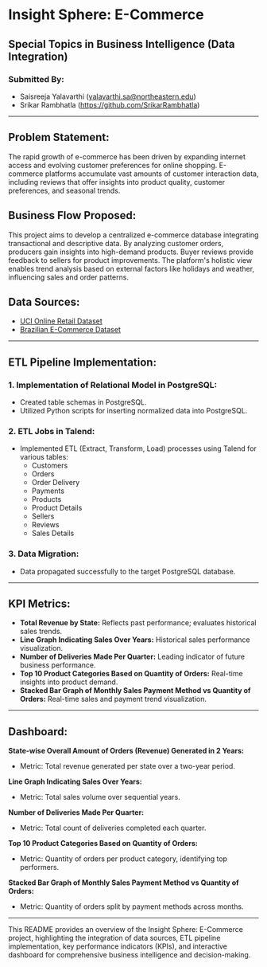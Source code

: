 # Insight Sphere: E-Commerce

## Special Topics in Business Intelligence (Data Integration)

### Submitted By:
- Saisreeja Yalavarthi (yalavarthi.sa@northeastern.edu)
- Srikar Rambhatla (https://github.com/SrikarRambhatla)

---

## Problem Statement:
The rapid growth of e-commerce has been driven by expanding internet access and evolving customer preferences for online shopping. E-commerce platforms accumulate vast amounts of customer interaction data, including reviews that offer insights into product quality, customer preferences, and seasonal trends.

## Business Flow Proposed:
This project aims to develop a centralized e-commerce database integrating transactional and descriptive data. By analyzing customer orders, producers gain insights into high-demand products. Buyer reviews provide feedback to sellers for product improvements. The platform's holistic view enables trend analysis based on external factors like holidays and weather, influencing sales and order patterns.

## Data Sources:
- [UCI Online Retail Dataset](https://archive.ics.uci.edu/dataset/352/online+retail)
- [Brazilian E-Commerce Dataset](https://www.kaggle.com/datasets/olistbr/brazilian-ecommerce/data?select=olist_geolocation_dataset.csv)

---

## ETL Pipeline Implementation:

### 1. Implementation of Relational Model in PostgreSQL:
- Created table schemas in PostgreSQL.
- Utilized Python scripts for inserting normalized data into PostgreSQL.

### 2. ETL Jobs in Talend:
- Implemented ETL (Extract, Transform, Load) processes using Talend for various tables:
  - Customers
  - Orders
  - Order Delivery
  - Payments
  - Products
  - Product Details
  - Sellers
  - Reviews
  - Sales Details

### 3. Data Migration:
- Data propagated successfully to the target PostgreSQL database.

---

## KPI Metrics:
- **Total Revenue by State:** Reflects past performance; evaluates historical sales trends.
- **Line Graph Indicating Sales Over Years:** Historical sales performance visualization.
- **Number of Deliveries Made Per Quarter:** Leading indicator of future business performance.
- **Top 10 Product Categories Based on Quantity of Orders:** Real-time insights into product demand.
- **Stacked Bar Graph of Monthly Sales Payment Method vs Quantity of Orders:** Real-time sales and payment trend visualization.

---

## Dashboard:

**State-wise Overall Amount of Orders (Revenue) Generated in 2 Years:**
- Metric: Total revenue generated per state over a two-year period.

**Line Graph Indicating Sales Over Years:**
- Metric: Total sales volume over sequential years.

**Number of Deliveries Made Per Quarter:**
- Metric: Total count of deliveries completed each quarter.

**Top 10 Product Categories Based on Quantity of Orders:**
- Metric: Quantity of orders per product category, identifying top performers.

**Stacked Bar Graph of Monthly Sales Payment Method vs Quantity of Orders:**
- Metric: Quantity of orders split by payment methods across months.

---

This README provides an overview of the Insight Sphere: E-Commerce project, highlighting the integration of data sources, ETL pipeline implementation, key performance indicators (KPIs), and interactive dashboard for comprehensive business intelligence and decision-making.
